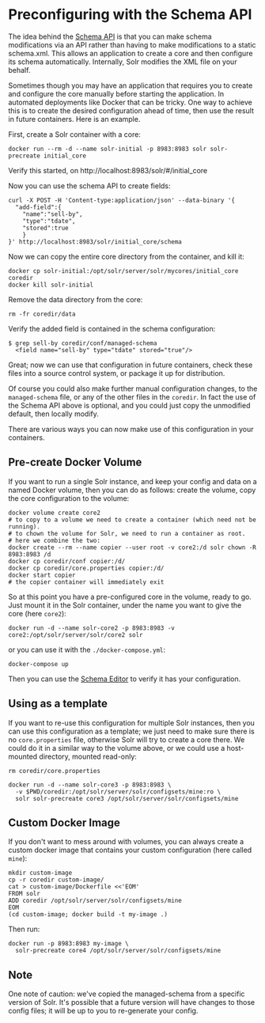 Preconfiguring with the Schema API
==================================

The idea behind the [Schema API](https://cwiki.apache.org/confluence/display/solr/Schema+API)
is that you can make schema modifications via an API rather than having to make modifications
to a static schema.xml. This allows an application to create a core and then configure
its schema automatically. Internally, Solr modifies the XML file on your behalf.

Sometimes though you may have an application that requires you to create and 
configure the core manually before starting the application. In automated deployments
like Docker that can be tricky. One way to achieve this is to create the desired
configuration ahead of time, then use the result in future containers.
Here is an example.

First, create a Solr container with a core: 

```
docker run --rm -d --name solr-initial -p 8983:8983 solr solr-precreate initial_core
```

Verify this started, on http://localhost:8983/solr/#/initial_core

Now you can use the schema API to create fields:

```
curl -X POST -H 'Content-type:application/json' --data-binary '{
  "add-field":{
    "name":"sell-by",
    "type":"tdate",
    "stored":true
    }
}' http://localhost:8983/solr/initial_core/schema
```

Now we can copy the entire core directory from the container, and kill it:

```
docker cp solr-initial:/opt/solr/server/solr/mycores/initial_core coredir
docker kill solr-initial
```

Remove the data directory from the core:

```
rm -fr coredir/data
```

Verify the added field is contained in the schema configuration:

```
$ grep sell-by coredir/conf/managed-schema
  <field name="sell-by" type="tdate" stored="true"/>
```

Great; now we can use that configuration in future containers,
check these files into a source control system, or package it up
for distribution.

Of course you could also make further manual configuration changes,
to the `managed-schema` file, or any of the other files in the `coredir`.
In fact the use of the Schema API above is optional, and you could just copy
the unmodified default, then locally modify.

There are various ways you can now make use of this configuration in your containers.

Pre-create Docker Volume
------------------------

If you want to run a single Solr instance, and keep your config and data on a
named Docker volume, then you can do as follows: create the volume, copy the
core configuration to the volume:

```
docker volume create core2
# to copy to a volume we need to create a container (which need not be running).
# to chown the volume for Solr, we need to run a container as root.
# here we combine the two:
docker create --rm --name copier --user root -v core2:/d solr chown -R 8983:8983 /d
docker cp coredir/conf copier:/d/
docker cp coredir/core.properties copier:/d/
docker start copier
# the copier container will immediately exit
```

So at this point you have a pre-configured core in the volume, ready to go.
Just mount it in the Solr container, under the name you want to give the core (here `core2`):

```
docker run -d --name solr-core2 -p 8983:8983 -v core2:/opt/solr/server/solr/core2 solr
```

or you can use it with the `./docker-compose.yml`:

```
docker-compose up
```

Then you can use the [Schema Editor](http://localhost:8983/solr/#/core2/schema) to
verify it has your configuration.


Using as a template
-------------------

If you want to re-use this configuration for multiple Solr instances, then you
can use this configuration as a template; we just need to make sure there is no
`core.properties` file, otherwise Solr will try to create a core there.
We could do it in a similar way to the volume above, or we could use a host-mounted
directory, mounted read-only:

```
rm coredir/core.properties

docker run -d --name solr-core3 -p 8983:8983 \
  -v $PWD/coredir:/opt/solr/server/solr/configsets/mine:ro \
  solr solr-precreate core3 /opt/solr/server/solr/configsets/mine
```


Custom Docker Image
-------------------

If you don't want to mess around with volumes, you can always create a custom docker image
that contains your custom configuration (here called `mine`):

```
mkdir custom-image
cp -r coredir custom-image/
cat > custom-image/Dockerfile <<'EOM'
FROM solr
ADD coredir /opt/solr/server/solr/configsets/mine
EOM
(cd custom-image; docker build -t my-image .)
```

Then run:

```
docker run -p 8983:8983 my-image \
  solr-precreate core4 /opt/solr/server/solr/configsets/mine
```

Note
----
One note of caution: we've copied the managed-schema from a specific version of Solr.
It's possible that a future version will have changes to those config files; it will
be up to you to re-generate your config.
